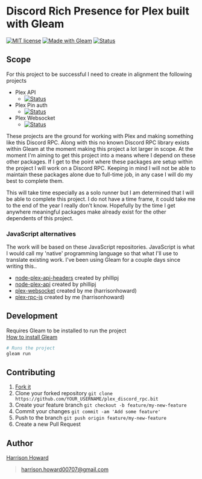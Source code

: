 # Discord Rich Presence for Plex built with Gleam

[![MIT license](https://img.shields.io/badge/License-MIT-blue.svg)](https://lbesson.mit-license.org/)
[![Made with Gleam](https://img.shields.io/badge/Made%20with-Gleam-ffaff3.svg)](https://shields.io/)
[![Status](https://img.shields.io/badge/Status-Work%20in%20progress-yellow.svg)](https://shields.io/)

## Scope

For this project to be successful I need to create in alignment the following projects

-   Plex API
    -   [![Status](https://img.shields.io/badge/Status-Not%20started-red.svg)](https://shields.io/)
-   Plex Pin auth
    -   [![Status](https://img.shields.io/badge/Status-Not%20started-red.svg)](https://shields.io/)
-   Plex Websocket
    -   [![Status](https://img.shields.io/badge/Status-Not%20started-red.svg)](https://shields.io/)

These projects are the ground for working with Plex and making something like this Discord RPC. Along with this no known Discord RPC library exists within Gleam at the moment making this project a lot larger in scope. At the moment I'm aiming to get this project into a means where I depend on these other packages. If I get to the point where these packages are setup within the project I will work on a Discord RPC. Keeping in mind I will not be able to maintain these packages alone due to full-time job, in any case I will do my best to complete them.

This will take time especially as a solo runner but I am determined that I will be able to complete this project. I do not have a time frame, it could take me to the end of the year I really don't know. Hopefully by the time I get anywhere meaningful packages make already exist for the other dependents of this project.

### JavaScript alternatives

The work will be based on these JavaScript repositories. JavaScript is what I would call my 'native' programming language so that what I'll use to translate existing work. I've been using Gleam for a couple days since writing this..

-   [node-plex-api-headers](https://github.com/phillipj/node-plex-api-headers) created by phillipj
-   [node-plex-api](https://github.com/phillipj/node-plex-api) created by phillipj
-   [plex-websocket](https://github.com/harrisonhoward/plex-websocket) created by me (harrisonhoward)
-   [plex-rpc-js](https://github.com/harrisonhoward/plex-rpc-js) created by me (harrisonhoward)

## Development

Requires Gleam to be installed to run the project\
[How to install Gleam](https://gleam.run/getting-started/installing/)

```sh
# Runs the project
gleam run
```

## Contributing

1. [Fork it](https://github.com/harrisonhoward/plex_discord_rpc)
2. Clone your forked repository `git clone https://github.com/YOUR_USERNAME/plex_discord_rpc.bit`
3. Create your feature branch `git checkout -b feature/my-new-feature`
4. Commit your changes `git commit -am 'Add some feature'`
5. Push to the branch `git push origin feature/my-new-feature`
6. Create a new Pull Request

## Author

[Harrison Howard](https://github.com/harrisonhoward)

> harrison.howard00707@gmail.com
